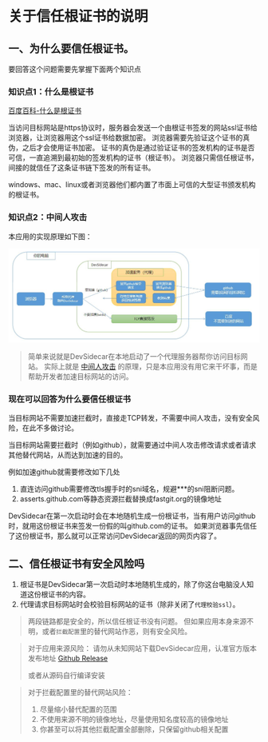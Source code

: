 # 关于信任根证书的说明

## 一、为什么要信任根证书。

要回答这个问题需要先掌握下面两个知识点

### 知识点1：什么是根证书

[百度百科-什么是根证书](https://baike.baidu.com/item/%E6%A0%B9%E8%AF%81%E4%B9%A6/9874620?fr=aladdin)

当访问目标网站是https协议时，服务器会发送一个由根证书签发的网站ssl证书给浏览器，让浏览器用这个ssl证书给数据加密。
浏览器需要先验证这个证书的真伪，之后才会使用证书加密。
证书的真伪是通过验证证书的签发机构的证书是否可信，一直追溯到最初始的签发机构的证书（根证书）。
浏览器只需信任根证书，间接的就信任了这条证书链下签发的所有证书。

windows、mac、linux或者浏览器他们都内置了市面上可信的大型证书颁发机构的根证书。

### 知识点2：中间人攻击

本应用的实现原理如下图：

![](../figures/flow.jpg)

> 简单来说就是DevSidecar在本地启动了一个代理服务器帮你访问目标网站。
> 实际上就是 [中间人攻击](https://baike.baidu.com/item/%E4%B8%AD%E9%97%B4%E4%BA%BA%E6%94%BB%E5%87%BB/1739730?fr=aladdin) 的原理，只是本应用没有用它来干坏事，而是帮助开发者加速目标网站的访问。

### 现在可以回答为什么要信任根证书

当目标网站不需要加速拦截时，直接走TCP转发，不需要中间人攻击，没有安全风险，在此不多做讨论。

当目标网站需要拦截时（例如github），就需要通过中间人攻击修改请求或者请求其他替代网站，从而达到加速的目的。

例如加速github就需要修改如下几处

1. 直连访问github需要修改tls握手时的sni域名，规避\*\*\*的sni阻断问题。
2. asserts.github.com等静态资源拦截替换成fastgit.org的镜像地址

DevSidecar在第一次启动时会在本地随机生成一份根证书，当有用户访问github时，就用这份根证书来签发一份假的叫github.com的证书。
如果浏览器事先信任了这份根证书，那么就可以正常访问DevSidecar返回的网页内容了。

## 二、信任根证书有安全风险吗

1. 根证书是DevSidecar第一次启动时本地随机生成的，除了你这台电脑没人知道这份根证书的内容。
2. 代理请求目标网站时会校验目标网站的证书（除非关闭了`代理校验ssl`）。

> 两段链路都是安全的，所以信任根证书没有问题。
> 但如果应用本身来源不明，或者`拦截配置`里的替代网站作恶，则有安全风险。

> 对于应用来源风险：
> 请勿从未知网站下载DevSidecar应用，认准官方版本发布地址
> [Github Release](https://github.com/docmirror/dev-sidecar/releases)
>
> 或者从源码自行编译安装

> 对于拦截配置里的替代网站风险：
>
> 1. 尽量缩小替代配置的范围
> 2. 不使用来源不明的镜像地址，尽量使用知名度较高的镜像地址
> 3. 你甚至可以将其他拦截配置全部删除，只保留github相关配置
